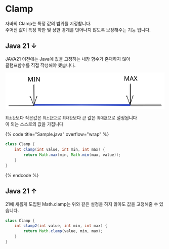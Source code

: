# Clamp

자바의 Clamp는 특정 값의 범위를 지정합니다.\
주어진 값이 특정 하한 및 상한 경계를 벗어나지 않도록 보장해주는 기능 입니다.

## Java 21 ↓

JAVA21 이전에는 Java에 값을 고정하는 내장 함수가 존재하지 않아\
클램프함수를 직접 작성해야 했습니다.

<img src="../../../.gitbook/assets/file.excalidraw (2) (1) (1) (1) (1) (1) (1).svg" alt="" class="gitbook-drawing">

`최소값`보다 작은값은 `최소값`으로 `최대값`보다 큰 값은 `최대값`으로 설정됩니다\
이 외는 스스로의 값을 가집니다

{% code title="Sample.java" overflow="wrap" %}
```java
class Clamp {
    int clamp(int value, int min, int max) {
        return Math.max(min, Math.min(max, value));
    }
}
```
{% endcode %}

## Java 21 ↑

21에 새롭게 도입된 Math.clamp는 위와 같은 설정을 하지 않아도 값을 고정해줄 수 있습니다.

```java
class Clamp {
    int clamp2(int value, int min, int max) {
        return Math.clamp(value, min, max);
    }
}
```
